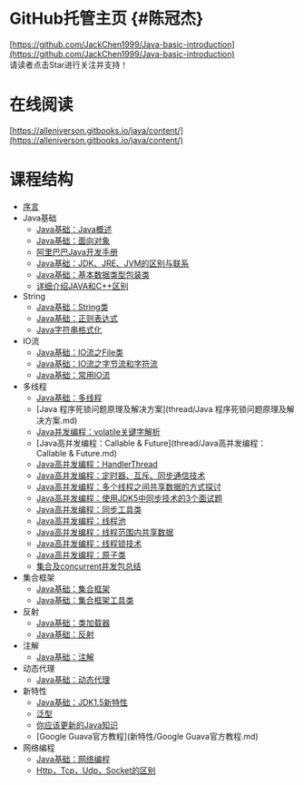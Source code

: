 # GitHub托管主页 {#陈冠杰}

[https://github.com/JackChen1999/Java-basic-introduction](https://github.com/JackChen1999/Java-basic-introduction)  
请读者点击Star进行关注并支持！

# 在线阅读

[https://alleniverson.gitbooks.io/java/content/](https://alleniverson.gitbooks.io/java/content/)

# 课程结构

* [序言](README.md)
* Java基础
  * [Java基础：Java概述](Java基础/Java基础：Java概述.md)
  * [Java基础：面向对象](Java基础/Java基础：面向对象.md)
  * [阿里巴巴Java开发手册](Java基础/阿里巴巴Java开发手册.md)
  * [Java基础：JDK、JRE、JVM的区别与联系](Java基础/Java基础：JDK、JRE、JVM的区别与联系.md)
  * [Java基础：基本数据类型包装类](Java基础/Java基础：基本数据类型包装类.md)
  * [详细介绍JAVA和C++区别](Java基础/详细介绍JAVA和C++区别.md)
* String
  * [Java基础：String类](string/Java基础：String类.md)
  * [Java基础：正则表达式](string/Java基础：正则表达式.md)
  * [Java字符串格式化](string/Java字符串格式化.md)
* IO流    
  * [Java基础：IO流之File类](io/Java基础：IO流之File类.md)
  * [Java基础：IO流之字节流和字符流](io/Java基础：IO流之字节流和字符流.md)
  * [Java基础：常用IO流](io/Java基础：常用IO流.md)
* 多线程
  * [Java基础：多线程](thread/Java基础：多线程.md)
  * [Java 程序死锁问题原理及解决方案](thread/Java 程序死锁问题原理及解决方案.md)
  * [Java并发编程：volatile关键字解析](thread/Java并发编程：volatile关键字解析.md)
  * [Java高并发编程：Callable & Future](thread/Java高并发编程：Callable & Future.md)
  * [Java高并发编程：HandlerThread](thread/Java高并发编程：HandlerThread.md)
  * [Java高并发编程：定时器、互斥、同步通信技术](thread/Java高并发编程：定时器、互斥、同步通信技术.md)
  * [Java高并发编程：多个线程之间共享数据的方式探讨](thread/Java高并发编程：多个线程之间共享数据的方式探讨.md)
  * [Java高并发编程：使用JDK5中同步技术的3个面试题](thread/Java高并发编程：使用JDK5中同步技术的3个面试题.md)
  * [Java高并发编程：同步工具类](thread/Java高并发编程：同步工具类.md)
  * [Java高并发编程：线程池](thread/Java高并发编程：线程池.md)
  * [Java高并发编程：线程范围内共享数据](thread/Java高并发编程：线程范围内共享数据.md)
  * [Java高并发编程：线程锁技术](thread/Java高并发编程：线程锁技术.md)
  * [Java高并发编程：原子类](thread/Java高并发编程：原子类.md)
  * [集合及concurrent并发包总结](thread/集合及concurrent并发包总结.md)
* 集合框架    
  * [Java基础：集合框架](集合框架/Java基础：集合框架.md)
  * [Java基础：集合框架工具类](集合框架/Java基础：集合框架工具类.md)
* 反射
  * [Java基础：类加载器](反射/Java基础：类加载器.md)
  * [Java基础：反射](反射/Java基础：反射.md)
* 注解
  * [Java基础：注解](注解/Java基础：注解.md)
* 动态代理
  * [Java基础：动态代理](动态代理/Java基础：动态代理.md)
* 新特性
  * [Java基础：JDK1.5新特性](新特性/Java基础：JDK1.5新特性.md)
  * [泛型](新特性/泛型.md)
  * [你应该更新的Java知识](新特性/你应该更新的Java知识.md)
  * [Google Guava官方教程](新特性/Google Guava官方教程.md)
* 网络编程
  * [Java基础：网络编程](net/Java基础：网络编程.md)
  * [Http，Tcp，Udp，Socket的区别](net/Http，Tcp，Udp，Socket的区别.md)



